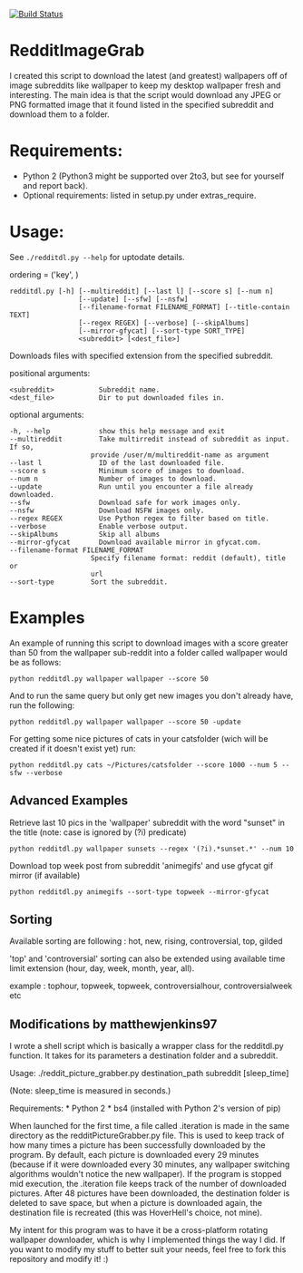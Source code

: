 [![Build Status](https://travis-ci.org/HoverHell/RedditImageGrab.svg?branch=master)](https://travis-ci.org/HoverHell/RedditImageGrab)

# RedditImageGrab

I created this script to download the latest (and greatest) wallpapers
off of image subreddits like wallpaper to keep my desktop wallpaper
fresh and interesting. The main idea is that the script would download
any JPEG or PNG formatted image that it found listed in the specified
subreddit and download them to a folder.


# Requirements:

 * Python 2 (Python3 might be supported over 2to3, but see for
   yourself and report back).
 * Optional requirements: listed in setup.py under extras_require.


# Usage:

See `./redditdl.py --help` for uptodate details.


ordering = ('key', )

    redditdl.py [-h] [--multireddit] [--last l] [--score s] [--num n]
                     [--update] [--sfw] [--nsfw]
                     [--filename-format FILENAME_FORMAT] [--title-contain TEXT]
                     [--regex REGEX] [--verbose] [--skipAlbums]
                     [--mirror-gfycat] [--sort-type SORT_TYPE]
                     <subreddit> [<dest_file>]


Downloads files with specified extension from the specified subreddit.

positional arguments:

    <subreddit>           Subreddit name.
    <dest_file>           Dir to put downloaded files in.

optional arguments:

    -h, --help            show this help message and exit
    --multireddit         Take multirredit instead of subreddit as input. If so,
                        provide /user/m/multireddit-name as argument
    --last l              ID of the last downloaded file.
    --score s             Minimum score of images to download.
    --num n               Number of images to download.
    --update              Run until you encounter a file already downloaded.
    --sfw                 Download safe for work images only.
    --nsfw                Download NSFW images only.
    --regex REGEX         Use Python regex to filter based on title.
    --verbose             Enable verbose output.
    --skipAlbums          Skip all albums
    --mirror-gfycat       Download available mirror in gfycat.com.
    --filename-format FILENAME_FORMAT
                        Specify filename format: reddit (default), title or
                        url
    --sort-type         Sort the subreddit.


# Examples

An example of running this script to download images with a score
greater than 50 from the wallpaper sub-reddit into a folder called
wallpaper would be as follows:

    python redditdl.py wallpaper wallpaper --score 50

And to run the same query but only get new images you don't already
have, run the following:

    python redditdl.py wallpaper wallpaper --score 50 -update

For getting some nice pictures of cats in your catsfolder (wich will be created if it
doesn't exist yet) run:

    python redditdl.py cats ~/Pictures/catsfolder --score 1000 --num 5 --sfw --verbose


## Advanced Examples

Retrieve last 10 pics in the 'wallpaper' subreddit with the word
"sunset" in the title (note: case is ignored by (?i) predicate)

    python redditdl.py wallpaper sunsets --regex '(?i).*sunset.*' --num 10

Download top week post from subreddit 'animegifs' and use gfycat gif mirror (if available)

	python redditdl.py animegifs --sort-type topweek --mirror-gfycat


## Sorting

Available sorting are following : hot, new, rising, controversial, top, gilded

'top' and 'controversial' sorting can also be extended using available
time limit extension (hour, day, week, month, year, all).

example : tophour, topweek, topweek, controversialhour, controversialweek etc


## Modifications by matthewjenkins97

I wrote a shell script which is basically a wrapper class for the redditdl.py 
function. It takes for its parameters a destination folder and a subreddit. 

Usage:
    ./reddit_picture_grabber.py destination_path subreddit [sleep_time]

(Note: sleep_time is measured in seconds.)

Requirements: 
    * Python 2
    * bs4 (installed with Python 2's version of pip)

When launched for the first time, a file called .iteration is made in the same 
directory as the redditPictureGrabber.py file. This is used to keep track of 
how many times a picture has been successfully downloaded by the program. By 
default, each picture is downloaded every 29 minutes (because if it were 
downloaded every 30 minutes, any wallpaper switching algorithms wouldn't 
notice the new wallpaper). If the program is stopped mid execution, the 
.iteration file keeps track of the number of downloaded pictures. After 
48 pictures have been downloaded, the destination folder is deleted to save 
space, but when a picture is downloaded again, the destination file is 
recreated (this was HoverHell's choice, not mine).

My intent for this program was to have it be a cross-platform rotating 
wallpaper downloader, which is why I implemented things the way I did. 
If you want to modify my stuff to better suit your needs, feel free to 
fork this repository and modify it! :)
